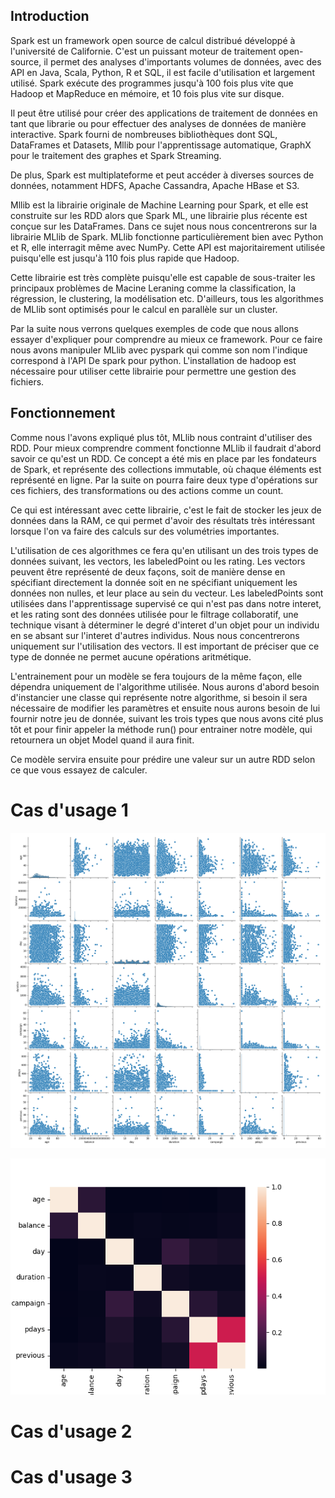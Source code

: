 ## Introduction

Spark est un framework open source de calcul distribué développé à l'université de Californie. C'est un puissant moteur de traitement open-source, il permet des analyses d'importants volumes de données, avec des API en Java, Scala, Python, R et SQL, il est facile d'utilisation et largement utilisé. 
Spark exécute des programmes jusqu'à 100 fois plus vite que Hadoop et MapReduce en mémoire, et 10 fois plus vite sur disque. 

Il peut être utilisé pour créer des applications de traitement de données en tant que librarie ou pour effectuer des analyses de données de manière interactive. Spark fourni de nombreuses bibliothèques dont SQL, DataFrames et Datasets, Mllib pour l'apprentissage automatique, GraphX pour le traitement des graphes et Spark Streaming. 

De plus, Spark est multiplateforme et peut accéder à diverses sources de données, notamment HDFS, Apache Cassandra, Apache HBase et S3.

Mllib est la librairie originale de Machine Learning pour Spark, et elle est construite sur les RDD alors que Spark ML, une librairie plus récente est conçue sur les DataFrames. Dans ce sujet nous nous concentrerons sur la librairie MLlib de Spark. MLlib fonctionne particulièrement bien avec Python et R, elle interragit même avec NumPy. Cette API est majoritairement utilisée puisqu'elle est jusqu'à 110 fois plus rapide que Hadoop. 

Cette librairie est très complète puisqu'elle est capable de sous-traiter les principaux problèmes de Macine Leraning comme la classification, la régression, le clustering, la modélisation etc. D'ailleurs, tous les algorithmes de MLlib sont optimisés pour le calcul en parallèle sur un cluster.

Par la suite nous verrons quelques exemples de code que nous allons essayer d'expliquer pour comprendre au mieux ce framework. Pour ce faire nous avons manipuler MLlib avec pyspark qui comme son nom l'indique correspond à l'API De spark pour python. L'installation de hadoop est nécessaire pour utiliser cette librairie pour permettre une gestion des fichiers.

## Fonctionnement

Comme nous l'avons expliqué plus tôt, MLlib nous contraint d'utiliser des RDD. Pour mieux comprendre comment fonctionne MLlib il faudrait d'abord savoir ce qu'est un RDD. Ce concept a été mis en place par les fondateurs de Spark, et représente des collections immutable, où chaque éléments est représenté en ligne. Par la suite on pourra faire deux type d'opérations sur ces fichiers, des transformations ou des actions comme un count.

Ce qui est intéressant avec cette librairie, c'est le fait de stocker les jeux de données dans la RAM, ce qui permet d'avoir des résultats très intéressant lorsque l'on va faire des calculs sur des volumétries importantes. 

L'utilisation de ces algorithmes ce fera qu'en utilisant un des trois types de données suivant, les vectors, les labeledPoint ou les rating.
Les vectors peuvent être représenté de deux façons, soit de manière dense en spécifiant directement la donnée soit en ne spécifiant uniquement les données non nulles, et leur place au sein du vecteur.
Les labeledPoints sont utilisées dans l'apprentissage supervisé ce qui n'est pas dans notre interet, et les rating sont des données utilisée pour le filtrage collaboratif, une technique visant à déterminer le degré d'interet d'un objet pour un individu en se absant sur l'interet d'autres individus. Nous nous concentrerons uniquement sur l'utilisation des vectors. Il est important de préciser que ce type de donnée ne permet aucune opérations aritmétique.

L'entrainement pour un modèle se fera toujours de la même façon, elle dépendra uniquement de l'algorithme utilisée. Nous aurons d'abord besoin d'instancier une classe qui représente notre algorithme, si besoin il sera nécessaire de modifier les paramètres et ensuite nous aurons besoin de lui fournir notre jeu de donnée, suivant les trois types que nous avons cité plus tôt et pour finir appeler la méthode run() pour entrainer notre modèle, qui retournera un objet Model quand il aura finit.

Ce modèle servira ensuite pour prédire une valeur sur un autre RDD selon ce que vous essayez de calculer. 

# Cas d'usage 1

![alt text](./Example1/fig1.png)

![alt text](./Example1/fig2.png)

# Cas d'usage 2

# Cas d'usage 3